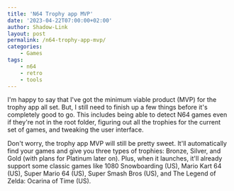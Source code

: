 ```yaml
---
title: 'N64 Trophy app MVP'
date: '2023-04-22T07:00:00+02:00'
author: Shadow-Link
layout: post
permalink: /n64-trophy-app-mvp/
categories:
    - Games
tags:
    - n64
    - retro
    - tools
---
```


I'm happy to say that I've got the minimum viable product (MVP) for the trophy app all set. But, I still need to finish up a few things before it's completely good to go. This includes being able to detect N64 games even if they're not in the root folder, figuring out all the trophies for the current set of games, and tweaking the user interface.

Don't worry, the trophy app MVP will still be pretty sweet. It'll automatically find your games and give you three types of trophies: Bronze, Silver, and Gold (with plans for Platinum later on). Plus, when it launches, it'll already support some classic games like 1080 Snowboarding (US), Mario Kart 64 (US), Super Mario 64 (US), Super Smash Bros (US), and The Legend of Zelda: Ocarina of Time (US).
